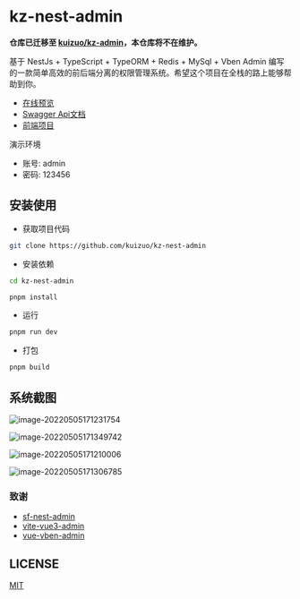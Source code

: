 # kz-nest-admin

**仓库已迁移至 [kuizuo/kz-admin](https://github.com/kuizuo/kz-admin)，本仓库将不在维护。**

基于 NestJs + TypeScript + TypeORM + Redis + MySql +  Vben Admin 编写的一款简单高效的前后端分离的权限管理系统。希望这个项目在全栈的路上能够帮助到你。

- [在线预览](https://admin.kuizuo.cn)
- [Swagger Api文档](https://admin.kuizuo.cn/swagger-ui/static/index.html)
- [前端项目](https://github.com/kuizuo/kz-vue-admin)

演示环境

- 账号: admin
- 密码: 123456

## 安装使用

- 获取项目代码

```bash
git clone https://github.com/kuizuo/kz-nest-admin
```

- 安装依赖

```bash
cd kz-nest-admin

pnpm install
```

- 运行

```bash
pnpm run dev
```

- 打包

```bash
pnpm build
```

## 系统截图

![image-20220505171231754](https://img.kuizuo.cn/image-20220505171231754.png)

![image-20220505171349742](https://img.kuizuo.cn/image-20220505171349742.png)

![image-20220505171210006](https://img.kuizuo.cn/image-20220505171210006.png)

![image-20220505171306785](https://img.kuizuo.cn/image-20220505171306785.png)

### 致谢

- [sf-nest-admin](https://github.com/hackycy/sf-nest-admin)
- [vite-vue3-admin](https://github.com/buqiyuan/vite-vue3-admin)
- [vue-vben-admin](https://github.com/vbenjs/vue-vben-admin)

## LICENSE

[MIT](https://github.com/kuizuo/kz-nest-admin/blob/dev/LICENSE)
